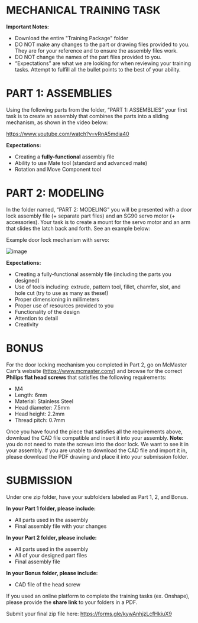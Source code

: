 # MECHANICAL TRAINING TASK

**Important Notes:**
- Download the entire "Training Package" folder
- DO NOT make any changes to the part or drawing files provided to you. They are for your reference and to ensure the assembly files work.
- DO NOT change the names of the part files provided to you.
- “Expectations” are what we are looking for when reviewing your training tasks. Attempt to fulfill all the bullet points to the best of your ability. 

# PART 1: ASSEMBLIES
Using the following parts from the folder, “PART 1: ASSEMBLIES” your first task is to create an assembly that combines the parts into a sliding mechanism, as shown in the video below:

https://www.youtube.com/watch?v=vRnA5mdia40 

**Expectations:**
- Creating a **fully-functional** assembly file
- Ability to use Mate tool (standard and advanced mate)
- Rotation and Move Component tool

# PART 2: MODELING
In the folder named, “PART 2: MODELING” you will be presented with a door lock assembly file (+ separate part files) and an SG90 servo motor (+ accessories). Your task is to create a mount for the servo motor and an arm that slides the latch back and forth. See an example below:

Example door lock mechanism with servo:

![image](https://github.com/TMU-CanSat/CanSat-2023-24-Training-Tasks/assets/140219101/618829ff-e8b4-407c-b21b-2da6b743a5d6)


**Expectations:**
- Creating a fully-functional assembly file (including the parts you designed)
- Use of tools including: extrude, pattern tool, fillet, chamfer, slot, and hole cut (try to use as many as these!)
- Proper dimensioning in millimeters
- Proper use of resources provided to you
- Functionality of the design
- Attention to detail
- Creativity

# BONUS
For the door locking mechanism you completed in Part 2, go on McMaster Carr’s website (https://www.mcmaster.com/) and browse for the correct **Philips flat head screws** that satisfies the following requirements:

- M4
- Length: 6mm
- Material: Stainless Steel
- Head diameter: 7.5mm
- Head height: 2.2mm
- Thread pitch: 0.7mm

Once you have found the piece that satisfies all the requirements above, download the CAD file compatible and insert it into your assembly. **Note:** you do not need to mate the screws into the door lock. We want to see it in your assembly. If you are unable to download the CAD file and import it in, please download the PDF drawing and place it into your submission folder. 

# SUBMISSION
Under one zip folder, have your subfolders labeled as Part 1, 2, and Bonus. 

**In your Part 1 folder, please include:**
- All parts used in the assembly
- Final assembly file with your changes

**In your Part 2 folder, please include:**
- All parts used in the assembly
- All of your designed part files
- Final assembly file

**In your Bonus folder, please include:**
- CAD file of the head screw

If you used an online platform to complete the training tasks (ex. Onshape), please provide the **share link** to your folders in a PDF. 

Submit your final zip file here: https://forms.gle/kywAnhjzLcfHkiuX9
